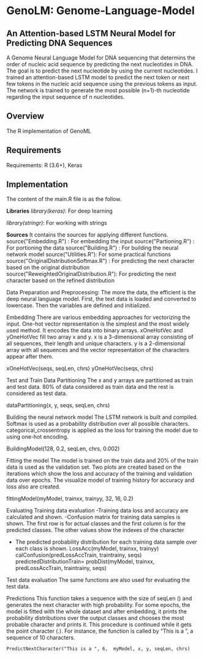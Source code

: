 # GenoLM: Genome-Language-Model 
## An Attention-based LSTM Neural Model for Predicting DNA Sequences

A Genome Neural Language Model for DNA sequencing that determins the order of nucleic acid sequence by predicting the next nucleotides in DNA.
The goal is to predict the next nucleotide by using the current nucleotides. I trained an attention-based LSTM model to predict the next token or next few tokens in the nucleic acid sequence using the previous tokens as input. The network is trained to generate the most possible (n+1)-th nucleotide regarding the input sequence of n nucleotides. 

## Overview
The R implementation of GenoML 

## Requirements
Requirements: R (3.6+), Keras

## Implementation

The content of the main.R file is as the follow.

**Libraries**
*library(keras)*: For deep learning

*library(stringr)*: For working with strings

**Sources**
It contains the sources for applying different functions.
source("Embedding.R") : For embedding the input
source("Partioning.R") : For portioning the data
source("Building.R") : For building the neural network model
source("Utilities.R"): For some practical functions 
source("OriginalDistributionSoftmax.R") : For predicting the next character based on the original distribution
source("ReweightedOriginalDistribution.R"): For predicting the next character based on the refined distribution

Data Preparation and Preprocessing: The more the data, the efficient is the deep neural language model. First, the text data is loaded and converted to lowercase. Then the variables are defined and initialized.

Embedding
There are various embedding approaches for vectorizing the input. One-hot vector representation is the simplest and the most widely used method. It encodes the data into binary arrays. xOneHotVec and yOneHotVec fill two array x and y. x is a 3-dimensional array consisting of all sequences, their length and unique characters. y is a 2-dimensional array with all sequences and the vector representation of the characters appear after them.

 xOneHotVec(seqs, seqLen, chrs) 
 yOneHotVec(seqs, chrs) 

Test and Train Data Partitioning
The x and y arrays are partitioned as train and test data. 80% of data considered as train data and the rest is considered as test data.

 dataPartitioning(x, y, seqs, seqLen, chrs)

Building the neural network model
The LSTM network is built and compiled. Softmax is used as a probability distribution over all possible characters. categorical_crossentropy is applied as the loss for training the model due to using one-hot encoding.

 BuildingModel(128, 0.2, seqLen, chrs, 0.002)




Fitting the model
The model is trained on the train data and 20% of the train data is used as the validation set. Two plots are created based on the iterations which show the loss and accuracy of the training and validation data over epochs. The visualize model of training history for accuracy and loss also are created.

  fittingModel(myModel, trainxx, trainyy, 32, 16, 0.2)


Evaluating
Training data evaluation
-Training data loss and accuracy are calculated and shown.
-Confusion matrix for training data samples is shown. The first row is for actual classes and the first column is for the predicted classes. The other values show the indexes of the character
- The predicted probability distribution for each training data sample over each class is shown.
  LossAcc(myModel, trainxx, trainyy)  
    calConfusion(predLossAccTrain, traintrainy, seqs)
    predictedDistributionTrain= probDist(myModel, trainxx, predLossAccTrain, traintrainy, seqs)

Test data evaluation
The same functions are also used for evaluating the test data. 

Predictions
This function takes a sequence with the size of seqLen () and generates the next character with high probability.  For some epochs, the model is fitted with the whole dataset and after embedding, it prints the probability distributions over the output classes and chooses the most probable character and prints it. This procedure is continued while it gets the point character (.). 
For instance, the function is called by “This is a ”, a sequence of 10 characters.

    PredictNextCharacter("This is a ", 6,  myModel, x, y, seqLen, chrs)

